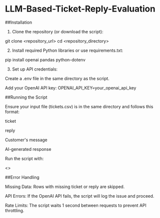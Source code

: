 # LLM-Based-Ticket-Reply-Evaluation

##Installation

1. Clone the repository (or download the script):

git clone <repository_url>
cd <repository_directory>

2. Install required Python libraries or use requirements.txt:

pip install openai pandas python-dotenv

3. Set up API credentials:

Create a .env file in the same directory as the script.

Add your OpenAI API key:
OPENAI_API_KEY=your_openai_api_key

##Running the Script

Ensure your input file (tickets.csv) is in the same directory and follows this format:

ticket

reply

Customer's message

AI-generated response

Run the script with:

<<python evaluate_tickets.py>>

##Error Handling

Missing Data: Rows with missing ticket or reply are skipped.

API Errors: If the OpenAI API fails, the script will log the issue and proceed.

Rate Limits: The script waits 1 second between requests to prevent API throttling.

